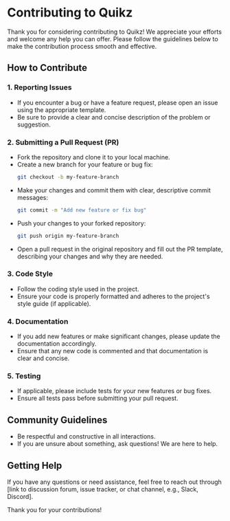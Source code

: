 
# Contributing to Quikz

Thank you for considering contributing to Quikz! We appreciate your efforts and welcome any help you can offer. Please follow the guidelines below to make the contribution process smooth and effective.

## How to Contribute

### 1. Reporting Issues
- If you encounter a bug or have a feature request, please open an issue using the appropriate template.
- Be sure to provide a clear and concise description of the problem or suggestion.

### 2. Submitting a Pull Request (PR)
- Fork the repository and clone it to your local machine.
- Create a new branch for your feature or bug fix:
  ```bash
  git checkout -b my-feature-branch
  ```
- Make your changes and commit them with clear, descriptive commit messages:
  ```bash
  git commit -m "Add new feature or fix bug"
  ```
- Push your changes to your forked repository:
  ```bash
  git push origin my-feature-branch
  ```
- Open a pull request in the original repository and fill out the PR template, describing your changes and why they are needed.

### 3. Code Style
- Follow the coding style used in the project. 
- Ensure your code is properly formatted and adheres to the project's style guide (if applicable).

### 4. Documentation
- If you add new features or make significant changes, please update the documentation accordingly.
- Ensure that any new code is commented and that documentation is clear and concise.

### 5. Testing
- If applicable, please include tests for your new features or bug fixes.
- Ensure all tests pass before submitting your pull request.

## Community Guidelines
- Be respectful and constructive in all interactions.
- If you are unsure about something, ask questions! We are here to help.

## Getting Help
If you have any questions or need assistance, feel free to reach out through [link to discussion forum, issue tracker, or chat channel, e.g., Slack, Discord].

Thank you for your contributions!
